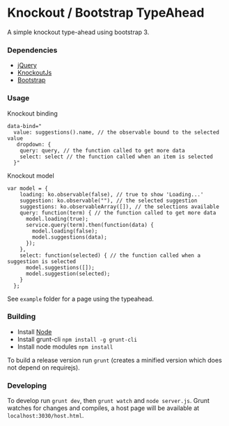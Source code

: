 # Knockout / Bootstrap TypeAhead

A simple knockout type-ahead using bootstrap 3.


### Dependencies

* [jQuery](https://github.com/jquery/jquery)
* [KnockoutJs](https://github.com/knockout/knockout)
* [Bootstrap](https://github.com/twbs/bootstrap)

### Usage

Knockout binding

```
data-bind="
  value: suggestions().name, // the observable bound to the selected value
   dropdown: {
    query: query, // the function called to get more data
    select: select // the function called when an item is selected
  }"

```

Knockout model

```
var model = {
    loading: ko.observable(false), // true to show 'Loading...'
    suggestion: ko.observable(""), // the selected suggestion
    suggestions: ko.observableArray([]), // the selections available
    query: function(term) { // the function called to get more data
      model.loading(true);
      service.query(term).then(function(data) {
        model.loading(false);
        model.suggestions(data);
      });
    },
    select: function(selected) { // the function called when a suggestion is selected
      model.suggestions([]);
      model.suggestion(selected);
    }
  };
```

See `example` folder for a page using the typeahead.

### Building

* Install [Node](http://nodejs.org/)
* Install grunt-cli `npm install -g grunt-cli`
* Install node modules `npm install`

To build a release version run `grunt` (creates a minified version which does not depend on requirejs).

### Developing

To develop run `grunt dev`, then `grunt watch` and `node server.js`. Grunt watches for changes and compiles, a host page will be available at `localhost:3030/host.html`.